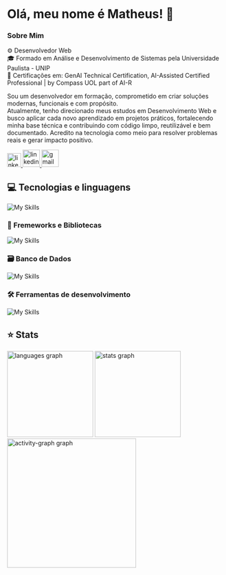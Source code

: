 <h1> Olá, meu nome é Matheus! 👋 </h1>

### Sobre Mim 

<p>
  ⚙️ Desenvolvedor Web </br>
  🎓 Formado em Análise e Desenvolvimento de Sistemas pela Universidade Paulista - UNIP </br>
  💼 Certificações em: GenAI Technical Certification, AI-Assisted Certified Professional | by Compass UOL part of AI-R
</p>
<p>
  Sou um desenvolvedor em formação, comprometido em criar soluções modernas, funcionais e com propósito.</br>
  Atualmente, tenho direcionado meus estudos em Desenvolvimento Web e busco aplicar cada novo aprendizado em projetos práticos, fortalecendo minha base técnica e contribuindo com código limpo, reutilizável e bem documentado. Acredito na tecnologia como meio para resolver problemas reais e gerar impacto positivo.
</p>
<div align="left">
  <a href="https://matheusccp2.github.io/portfolio/" target="_blank" style="text-doc">
      <img src="https://img.shields.io/static/v1?message=Portf%C3%B3lio&label=&color=0077B5&logoColor=&labelColor=0077B5&style=for-the-badge" height="32" alt="linkedin logo"  />
  </a>
  <a href="https://linkedin.com/in/Matheusccp2" target="_blank">
    <img src="https://img.shields.io/static/v1?message=LinkedIn&logo=linkedin&label=&color=0077B5&logoColor=white&labelColor=&style=for-the-badge" height="40" alt="linkedin logo"  />
  </a>
  <a href="https://mail.google.com/mail/?view=cm&fs=1&to=contato.matheusccp5@gmail.com" title="Gmail">
    <img src="https://img.shields.io/static/v1?message=Gmail&logo=gmail&label=&color=D14836&logoColor=white&labelColor=&style=for-the-badge" height="40" alt="gmail logo"  />
  </a>
</div>

## 💻 Tecnologias e linguagens
![My Skills](https://skillicons.dev/icons?i=js,typescript)

### 🚀 Fremeworks e Bibliotecas
![My Skills](https://skillicons.dev/icons?i=nodejs,react,next,vite,bootstrap,tailwind)

### 🗃️ Banco de Dados
![My Skills](https://skillicons.dev/icons?i=mysql,mongodb)

### 🛠️ Ferramentas de desenvolvimento
![My Skills](https://skillicons.dev/icons?i=vscode,git,github,figma,notion)

## ⭐ Stats

<div align="left">
  <img src="https://github-readme-stats.vercel.app/api/top-langs?username=matheusccp2&locale=en&hide_title=false&layout=compact&card_width=400&langs_count=8&theme=nord&hide_border=false&order=2" height="200" alt="languages graph"  />
  <img src="https://github-readme-stats.vercel.app/api?username=matheusccp2&hide_title=true&hide_rank=false&show_icons=true&include_all_commits=true&count_private=true&disable_animations=false&theme=nord&locale=en&hide_border=false&order=1" height="200" alt="stats graph"  />
</div>
<div align="left">
  <img src="https://github-readme-activity-graph.vercel.app/graph?username=matheusccp2&radius=10&theme=nord&area=true&order=5" height="300" alt="activity-graph graph"  />
</div>
